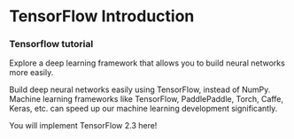 # TensorFlow Introduction
### Tensorflow tutorial
Explore a deep learning framework that allows you to build neural networks more easily.

Build deep neural networks easily using TensorFlow, instead of NumPy.
Machine learning frameworks like TensorFlow, PaddlePaddle, Torch, Caffe, Keras, etc. can speed up our machine learning development significantly.

You will implement TensorFlow 2.3 here!
